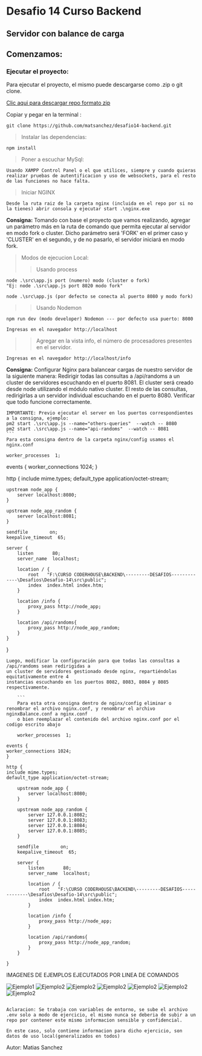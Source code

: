# Desafio 14 Curso Backend

## Servidor con balance de carga

## Comenzamos:

### Ejecutar el proyecto:

Para ejecutar el proyecto, el mismo puede descargarse como .zip o git clone.

[Clic aqui para descargar repo formato zip](https://github.com/matsanchez/desafio14-backend/archive/refs/heads/main.zip)

Copiar y pegar en la terminal :

```
git clone https://github.com/matsanchez/desafio14-backend.git
```

> Instalar las dependencias:

```
npm install
```

> Poner a escuchar MySql:

```
Usando XAMPP Control Panel o el que utilices, siempre y cuando quieras realizar pruebas de autentificacion y uso de websockets, para el resto de las funciones no hace falta.
```

> Iniciar NGINX

```
Desde la ruta raiz de la carpeta nginx (incluida en el repo por si no la tienes) abrir consola y ejecutar start .\nginx.exe
```

**Consigna:**
Tomando con base el proyecto que vamos realizando, agregar un parámetro más en
la ruta de comando que permita ejecutar al servidor en modo fork o cluster. Dicho
parámetro será 'FORK' en el primer caso y 'CLUSTER' en el segundo, y de no
pasarlo, el servidor iniciará en modo fork.

> Modos de ejecucion Local:
>
> > Usando process

```
node .\src\app.js port (numero) modo (cluster o fork)
"Ej: node .\src\app.js port 8020 modo fork"

node .\src\app.js (por defecto se conecta al puerto 8080 y modo fork)
```

> > Usando Nodemon

```
npm run dev (modo developer) Nodemon --- por defecto usa puerto: 8080
```

```
Ingresas en el navegador http://localhost
```

> > Agregar en la vista info, el número de procesadores presentes en el servidor.

```
Ingresas en el navegador http://localhost/info
```

**Consigna:**
Configurar Nginx para balancear cargas de nuestro servidor de la siguiente manera:
Redirigir todas las consultas a /api/randoms a un cluster de servidores escuchando en el puerto 8081. El cluster será creado desde node utilizando el módulo nativo cluster.
El resto de las consultas, redirigirlas a un servidor individual escuchando en el puerto 8080.
Verificar que todo funcione correctamente.

    IMPORTANTE: Previo ejecutar el server en los puertos correspondientes a la consigna, ejemplo:
    pm2 start .\src\app.js --name="others-queries"  --watch -- 8080
    pm2 start .\src\app.js --name="api-randoms"  --watch -- 8081
    ```
    Para esta consigna dentro de la carpeta nginx/config usamos el nginx.conf

    worker_processes  1;

events {
worker_connections 1024;
}

http {
include mime.types;
default_type application/octet-stream;

    upstream node_app {
        server localhost:8080;
    }

    upstream node_app_random {
        server localhost:8081;
    }

    sendfile        on;
    keepalive_timeout  65;

    server {
        listen       80;
        server_name  localhost;

        location / {
            root   "F:\CURSO CODERHOUSE\BACKEND\---------DESAFIOS-------------\Desafios\Desafio-14\src\public";
            index  index.html index.htm;
        }

        location /info {
            proxy_pass http://node_app;
        }

        location /api/randoms{
            proxy_pass http://node_app_random;
        }
    }

}
```
Luego, modificar la configuración para que todas las consultas a /api/randoms sean redirigidas a
un cluster de servidores gestionado desde nginx, repartiéndolas equitativamente entre 4
instancias escuchando en los puertos 8082, 8083, 8084 y 8085 respectivamente.

    ```
    Para esta otra consigna dentro de nginx/config eliminar o renombrar el archivo nginx.conf, y renombrar el archivo nginxBalance.conf a nginx.conf
    o bien reemplazar el contenido del archivo nginx.conf por el codigo escrito abajo

    worker_processes  1;

events {
worker_connections 1024;
}

http {
include mime.types;
default_type application/octet-stream;

    upstream node_app {
        server localhost:8080;
    }

    upstream node_app_random {
        server 127.0.0.1:8082;
        server 127.0.0.1:8083;
        server 127.0.0.1:8084;
        server 127.0.0.1:8085;
    }

    sendfile        on;
    keepalive_timeout  65;

    server {
        listen       80;
        server_name  localhost;

        location / {
            root   "F:\CURSO CODERHOUSE\BACKEND\---------DESAFIOS-------------\Desafios\Desafio-14\src\public";
            index  index.html index.htm;
        }

        location /info {
            proxy_pass http://node_app;
        }

        location /api/randoms{
            proxy_pass http://node_app_random;
        }
    }

}

```

IMAGENES DE EJEMPLOS EJECUTADOS POR LINEA DE COMANDOS

![Ejemplo1](./src/public/assets/readme/nodemonFORK.png)
![Ejemplo2](./src/public/assets/readme/nodemonCLUSTER.png)
![Ejemplo2](./src/public/assets/readme/pm2CLUSTER.png)
![Ejemplo2](./src/public/assets/readme/pm2FORK.png)
![Ejemplo2](./src/public/assets/readme/pm2CLUSTERwatch.png)
![Ejemplo2](./src/public/assets/readme/pm2FORKwatch.png)
![Ejemplo2](./src/public/assets/readme/cluster8081fork8080.png)


```

Aclaracion: Se trabaja con variables de entorno, se sube el archivo .env solo a modo de ejercicio, el mismo nunca se deberia de subir a un repo por contener este mismo informacion sensible y confidencial.

En este caso, solo contiene informacion para dicho ejercicio, son datos de uso local(generalizados en todos)

```

Autor: Matias Sanchez
```
